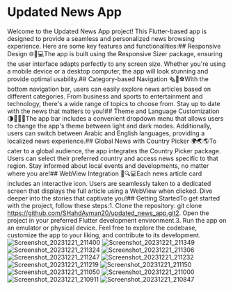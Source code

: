 # Updated News App

Welcome to the Updated News App project! This Flutter-based app is designed to provide a seamless and personalized news browsing experience. Here are some key features and functionalities:## Responsive Design 🌐📱💻The app is built using the Responsive Sizer package, ensuring the user interface adapts perfectly to any screen size. Whether you're using a mobile device or a desktop computer, the app will look stunning and provide optimal usability.## Category-based Navigation 🗞️🏀⚽With the bottom navigation bar, users can easily explore news articles based on different categories. From business and sports to entertainment and technology, there's a wide range of topics to choose from. Stay up to date with the news that matters to you!## Theme and Language Customization 🌗🌙🔆📜The app bar includes a convenient dropdown menu that allows users to change the app's theme between light and dark modes.
Additionally, users can switch between Arabic and English languages, providing a localized news experience.## Global News with Country Picker 🌍🌏🌎To cater to a global audience, the app integrates the Country Picker package. Users can select their preferred country and access news specific to that region. Stay informed about local events and developments, no matter where you are!## WebView Integration 📝🔍💻Each news article card includes an interactive icon. Users are seamlessly taken to a dedicated screen that displays the full article using a WebView when clicked. Dive deeper into the stories that captivate you!## Getting StartedTo get started with the project, follow these steps:1. Clone the repository: git clone https://github.com/SHahdAyman20/updated_news_app.git2. Open the project in your preferred Flutter development environment.3. Run the app on an emulator or physical device. Feel free to explore the codebase, customize the app to your liking, and contribute to its development.
![Screenshot_20231221_211400](https://github.com/SHahdAyman20/updated_news_app/assets/121692567/ef4880af-ca03-4af0-be7b-ceb43dad9a9a)
![Screenshot_20231221_211349](https://github.com/SHahdAyman20/updated_news_app/assets/121692567/23c62bd2-bb19-46d2-8c2a-04de7f16fc60)
![Screenshot_20231221_211324](https://github.com/SHahdAyman20/updated_news_app/assets/121692567/3e571774-e363-42b0-9b3c-a6da4b90be19)
![Screenshot_20231221_211306](https://github.com/SHahdAyman20/updated_news_app/assets/121692567/a7e5d04e-dcf9-4027-8fe6-fca048ae620b)
![Screenshot_20231221_211247](https://github.com/SHahdAyman20/updated_news_app/assets/121692567/f675ab75-6ef3-4653-a79a-678642cb1169)
![Screenshot_20231221_211232](https://github.com/SHahdAyman20/updated_news_app/assets/121692567/35866efa-1458-4f0b-a6a0-b4a42ae97221)
![Screenshot_20231221_211219](https://github.com/SHahdAyman20/updated_news_app/assets/121692567/0db29d4e-1bfc-4747-bc3d-0c504c066439)
![Screenshot_20231221_211150](https://github.com/SHahdAyman20/updated_news_app/assets/121692567/2e7cc0ff-6219-411a-8961-7678521c5d57)
![Screenshot_20231221_211050](https://github.com/SHahdAyman20/updated_news_app/assets/121692567/88cd8c04-08d8-4814-b515-6eb77ceb69da)
![Screenshot_20231221_211000](https://github.com/SHahdAyman20/updated_news_app/assets/121692567/10ac861e-2bd0-4e9d-8cf7-ae828e230d00)
![Screenshot_20231221_210911](https://github.com/SHahdAyman20/updated_news_app/assets/121692567/749cf078-6d9f-496d-a7c9-626a3ec74936)
![Screenshot_20231221_210847](https://github.com/SHahdAyman20/updated_news_app/assets/121692567/f987ec54-4457-4f97-a1c2-c8b475069eaf)
